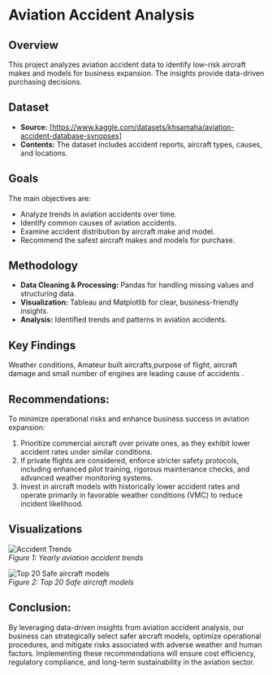 # Aviation Accident Analysis

## Overview
This project analyzes aviation accident data to identify low-risk aircraft makes and models for business expansion. The insights provide data-driven purchasing decisions.
## Dataset
- **Source:** [https://www.kaggle.com/datasets/khsamaha/aviation-accident-database-synopses]
- **Contents:** The dataset includes accident reports, aircraft types, causes, and locations.

## Goals
The main objectives are:
- Analyze trends in aviation accidents over time.
- Identify common causes of aviation accidents.
- Examine accident distribution by aircraft make and model.
- Recommend the safest aircraft makes and models for purchase.

## Methodology
- **Data Cleaning & Processing:** Pandas for handling missing values and structuring data.
- **Visualization:** Tableau and Matplotlib for clear, business-friendly insights.
- **Analysis:** Identified trends and patterns in aviation accidents.

## Key Findings
Weather conditions, Amateur built aircrafts,purpose of flight, aircraft damage and small number of engines are leading cause of accidents .

## Recommendations:
To minimize operational risks and enhance business success in aviation expansion: 
1. Prioritize commercial aircraft over private ones, as they exhibit lower accident rates under similar conditions.
2. If private flights are considered, enforce stricter safety protocols, including enhanced pilot training, rigorous maintenance checks, and advanced weather monitoring systems.
3. Invest in aircraft models with historically lower accident rates and operate primarily in favorable weather conditions (VMC) to reduce incident likelihood.

## Visualizations
![Accident Trends](images/accident_trends.png)  
*Figure 1: Yearly aviation accident trends*  

![Top 20 Safe aircraft models](images/safe_aircrafts.png)  
*Figure 2: Top 20 Safe aircraft models*  

## Conclusion:
By leveraging data-driven insights from aviation accident analysis, our business can strategically select safer aircraft models, optimize operational procedures, and mitigate risks associated with adverse weather and human factors. Implementing these recommendations will ensure cost efficiency, regulatory compliance, and long-term sustainability in the aviation sector.
